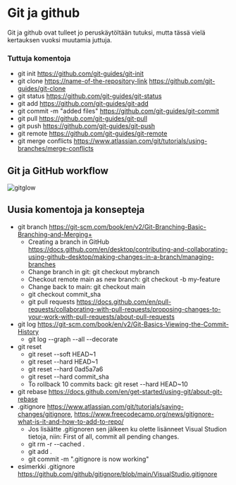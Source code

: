 # Git ja github

Git ja github ovat tulleet jo peruskäytöltään tutuksi, mutta tässä vielä kertauksen vuoksi muutamia juttuja.

### Tuttuja komentoja

+ git init https://github.com/git-guides/git-init
+ git clone <https://name-of-the-repository-link> https://github.com/git-guides/git-clone
+ git status https://github.com/git-guides/git-status
+ git add https://github.com/git-guides/git-add
+ git commit -m "added files" https://github.com/git-guides/git-commit
+ git pull https://github.com/git-guides/git-pull
+ git push https://github.com/git-guides/git-push
+ git remote https://github.com/git-guides/git-remote
+ git merge conflicts https://www.atlassian.com/git/tutorials/using-branches/merge-conflicts

## Git ja GitHub workflow

![gitglow](https://user-images.githubusercontent.com/33627661/158259459-e22224c1-d935-4226-ac72-b8646ca13fe1.PNG)

## Uusia komentoja ja konsepteja

+ git branch https://git-scm.com/book/en/v2/Git-Branching-Basic-Branching-and-Merging+ 
  + Creating a branch in GitHub https://docs.github.com/en/desktop/contributing-and-collaborating-using-github-desktop/making-changes-in-a-branch/managing-branches
  + Change branch in git: git checkout mybranch
  + Checkout remote main as new branch: git checkout -b my-feature
  + Change back to main: git checkout main 
   + git checkout commit_sha
  + git pull requests https://docs.github.com/en/pull-requests/collaborating-with-pull-requests/proposing-changes-to-your-work-with-pull-requests/about-pull-requests
+ git log https://git-scm.com/book/en/v2/Git-Basics-Viewing-the-Commit-History
  + git log --graph --all --decorate  
+ git reset 
     +   git reset --soft HEAD~1 
     +   git reset --hard HEAD~1 
     +   git reset --hard 0ad5a7a6 
     +   git reset --hard commit_sha 
     +   To rollback 10 commits back: git reset --hard HEAD~10
+ git rebase https://docs.github.com/en/get-started/using-git/about-git-rebase
+ .gitignore https://www.atlassian.com/git/tutorials/saving-changes/gitignore, https://www.freecodecamp.org/news/gitignore-what-is-it-and-how-to-add-to-repo/
  + Jos lisäätte .gitignoren sen jälkeen ku olette lisänneet Visual Studion tietoja, niin: First of all, commit all pending changes.
  + git rm -r --cached .
  + git add .
  + git commit -m ".gitignore is now working"   
+ esimerkki .gitignore https://github.com/github/gitignore/blob/main/VisualStudio.gitignore
 

